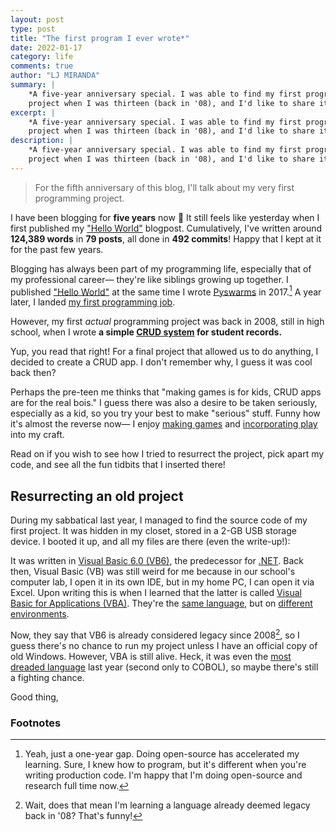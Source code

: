 ```yaml
---
layout: post
type: post
title: "The first program I ever wrote*"
date: 2022-01-17
category: life
comments: true
author: "LJ MIRANDA"
summary: |
    *A five-year anniversary special. I was able to find my first programming
    project when I was thirteen (back in '08), and I'd like to share it here!
excerpt: |
    *A five-year anniversary special. I was able to find my first programming
    project when I was thirteen (back in '08), and I'd like to share it here!
description: |
    *A five-year anniversary special. I was able to find my first programming
    project when I was thirteen (back in '08), and I'd like to share it here!
---
```


> For the fifth anniversary of this blog, I'll talk about my very first
> programming project.

<span class="firstcharacter">I</span> have been blogging for **five years** now
🎉 It still feels like yesterday when I first published my ["Hello
World"](/life/2017/01/16/hello-world/) blogpost. Cumulatively, I've written
around **124,389 words** in **79 posts**, all done in **492 commits**!  Happy
that I kept at it for the past few years.

Blogging has always been part of my programming life, especially that of my
professional career&mdash; they're like siblings growing up together. I
published ["Hello World"](/life/2017/01/16/hello-world/) at the same time I
wrote [Pyswarms](https://github.com/ljvmiranda921/pyswarms) in 2017.[^1] A year
later, I landed [my first programming job](https://thinkingmachin.es). 

However, my first *actual* programming project was back in 2008, still in high
school, when I wrote **a simple [CRUD
system](https://en.wikipedia.org/wiki/Create,_read,_update_and_delete) for
student records.**

<!-- screenshot of your program -->

Yup, you read that right! For a final project that allowed us to do anything, I
decided to create a CRUD app. I don't remember why, I guess it was cool back
then? 

<!-- screenshot of your report / weird diagram -->

Perhaps the pre-teen me thinks that "making games is for kids, CRUD apps are
for the real bois." I guess there was also a desire to be taken seriously,
especially as a kid, so you try your best to make "serious" stuff.  Funny how
it's almost the reverse now&mdash; I enjoy [making
games](/projects/2021/08/15/abyss/) and [incorporating
play](/life/2021/09/21/build-earn-play/) into my craft.

Read on if you wish to see how I tried to resurrect the project, pick apart my
code, and see all the fun tidbits that I inserted there!

## Resurrecting an old project

During my sabbatical last year, I managed to find the source code of my first
project. It was hidden in my closet, stored in a 2-GB USB storage device. I
booted it up, and all my files are there (even the write-up!):

<!-- show directory screenshot -->

It was written in [Visual Basic 6.0
(VB6)](https://en.wikipedia.org/wiki/Visual_Basic_(classic)), the predecessor
for [.NET](https://en.wikipedia.org/wiki/Visual_Basic_.NET). Back then, Visual
Basic (VB) was still weird for me because in our school's computer lab, I open
it in its own IDE, but in my home PC, I can open it via Excel. Upon writing
this is when I learned that the latter is called [Visual Basic for Applications
(VBA)](https://en.wikipedia.org/wiki/Visual_Basic_for_Applications). They're
the [same language](http://msdn.microsoft.com/en-us/library/dd361851.aspx), but
on [different
environments](https://stackoverflow.com/questions/993300/difference-between-visual-basic-6-0-and-vba).

<!-- screenshot of what VB 6 looks like -->

Now, they say that VB6 is already considered legacy since 2008[^2], so I guess
there's no chance to run my project unless I have an official copy of old
Windows.  However, VBA is still alive. Heck, it was even the [most dreaded
language](https://insights.stackoverflow.com/survey/2021) last year (second
only to COBOL), so maybe there's still a fighting chance.

Good thing, 






### Footnotes

[^1]: Yeah, just a one-year gap. Doing open-source has accelerated my learning. Sure, I knew how to program, but it's different when you're writing production code. I'm happy that I'm doing open-source and research full time now.
[^2]: Wait, does that mean I'm learning a language already deemed legacy back in '08? That's funny!
